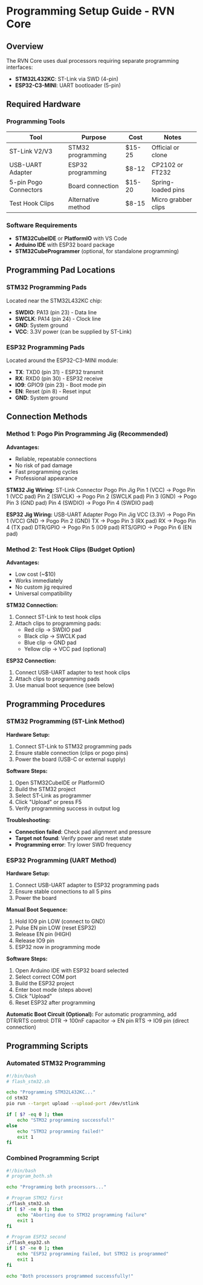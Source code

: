 # Programming Setup Guide - RVN Core

## Overview
The RVN Core uses dual processors requiring separate programming interfaces:
- **STM32L432KC**: ST-Link via SWD (4-pin)
- **ESP32-C3-MINI**: UART bootloader (5-pin)

## Required Hardware

### Programming Tools
| Tool | Purpose | Cost | Notes |
|------|---------|------|-------|
| ST-Link V2/V3 | STM32 programming | $15-25 | Official or clone |
| USB-UART Adapter | ESP32 programming | $8-12 | CP2102 or FT232 |
| 5-pin Pogo Connectors | Board connection | $15-20 | Spring-loaded pins |
| Test Hook Clips | Alternative method | $8-15 | Micro grabber clips |

### Software Requirements
- **STM32CubeIDE** or **PlatformIO** with VS Code
- **Arduino IDE** with ESP32 board package
- **STM32CubeProgrammer** (optional, for standalone programming)

## Programming Pad Locations

### STM32 Programming Pads
Located near the STM32L432KC chip:
- **SWDIO**: PA13 (pin 23) - Data line
- **SWCLK**: PA14 (pin 24) - Clock line  
- **GND**: System ground
- **VCC**: 3.3V power (can be supplied by ST-Link)

### ESP32 Programming Pads
Located around the ESP32-C3-MINI module:
- **TX**: TXD0 (pin 31) - ESP32 transmit
- **RX**: RXD0 (pin 30) - ESP32 receive
- **IO9**: GPIO9 (pin 23) - Boot mode pin
- **EN**: Reset (pin 8) - Reset input
- **GND**: System ground

## Connection Methods

### Method 1: Pogo Pin Programming Jig (Recommended)

**Advantages:**
- Reliable, repeatable connections
- No risk of pad damage
- Fast programming cycles
- Professional appearance

**STM32 Jig Wiring:**
ST-Link Connector    Pogo Pin Jig
Pin 1 (VCC)    →     Pogo Pin 1 (VCC pad)
Pin 2 (SWCLK)  →     Pogo Pin 2 (SWCLK pad)
Pin 3 (GND)    →     Pogo Pin 3 (GND pad)
Pin 4 (SWDIO)  →     Pogo Pin 4 (SWDIO pad)

**ESP32 Jig Wiring:**
USB-UART Adapter     Pogo Pin Jig
VCC (3.3V)     →     Pogo Pin 1 (VCC)
GND            →     Pogo Pin 2 (GND)
TX             →     Pogo Pin 3 (RX pad)
RX             →     Pogo Pin 4 (TX pad)
DTR/GPIO       →     Pogo Pin 5 (IO9 pad)
RTS/GPIO       →     Pogo Pin 6 (EN pad)

### Method 2: Test Hook Clips (Budget Option)

**Advantages:**
- Low cost (~$10)
- Works immediately
- No custom jig required
- Universal compatibility

**STM32 Connection:**
1. Connect ST-Link to test hook clips
2. Attach clips to programming pads:
   - Red clip → SWDIO pad
   - Black clip → SWCLK pad
   - Blue clip → GND pad
   - Yellow clip → VCC pad (optional)

**ESP32 Connection:**
1. Connect USB-UART adapter to test hook clips
2. Attach clips to programming pads
3. Use manual boot sequence (see below)

## Programming Procedures

### STM32 Programming (ST-Link Method)

**Hardware Setup:**
1. Connect ST-Link to STM32 programming pads
2. Ensure stable connection (clips or pogo pins)
3. Power the board (USB-C or external supply)

**Software Steps:**
1. Open STM32CubeIDE or PlatformIO
2. Build the STM32 project
3. Select ST-Link as programmer
4. Click "Upload" or press F5
5. Verify programming success in output log

**Troubleshooting:**
- **Connection failed**: Check pad alignment and pressure
- **Target not found**: Verify power and reset state
- **Programming error**: Try lower SWD frequency

### ESP32 Programming (UART Method)

**Hardware Setup:**
1. Connect USB-UART adapter to ESP32 programming pads
2. Ensure stable connections to all 5 pins
3. Power the board

**Manual Boot Sequence:**
1. Hold IO9 pin LOW (connect to GND)
2. Pulse EN pin LOW (reset ESP32)
3. Release EN pin (HIGH)
4. Release IO9 pin
5. ESP32 now in programming mode

**Software Steps:**
1. Open Arduino IDE with ESP32 board selected
2. Select correct COM port
3. Build the ESP32 project
4. Enter boot mode (steps above)
5. Click "Upload"
6. Reset ESP32 after programming

**Automatic Boot Circuit (Optional):**
For automatic programming, add DTR/RTS control:
DTR → 100nF capacitor → EN pin
RTS → IO9 pin (direct connection)

## Programming Scripts

### Automated STM32 Programming
```bash
#!/bin/bash
# flash_stm32.sh

echo "Programming STM32L432KC..."
cd stm32
pio run --target upload --upload-port /dev/stlink

if [ $? -eq 0 ]; then
    echo "STM32 programming successful!"
else
    echo "STM32 programming failed!"
    exit 1
fi
```
### Combined Programming Script
```bash
#!/bin/bash
# program_both.sh

echo "Programming both processors..."

# Program STM32 first
./flash_stm32.sh
if [ $? -ne 0 ]; then
    echo "Aborting due to STM32 programming failure"
    exit 1
fi

# Program ESP32 second
./flash_esp32.sh
if [ $? -ne 0 ]; then
    echo "ESP32 programming failed, but STM32 is programmed"
    exit 1
fi

echo "Both processors programmed successfully!"
```
